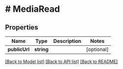 # # MediaRead

## Properties

Name | Type | Description | Notes
------------ | ------------- | ------------- | -------------
**publicUrl** | **string** |  | [optional]

[[Back to Model list]](../../README.md#models) [[Back to API list]](../../README.md#endpoints) [[Back to README]](../../README.md)
